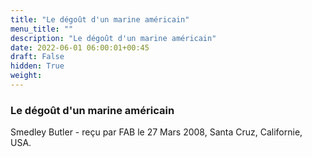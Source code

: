 ```yaml
---
title: "Le dégoût d'un marine américain"
menu_title: ""
description: "Le dégoût d'un marine américain"
date: 2022-06-01 06:00:01+00:45
draft: False
hidden: True
weight:
---
```

### Le dégoût d'un marine américain

Smedley Butler - reçu par FAB le 27 Mars 2008, Santa Cruz, Californie, USA.



